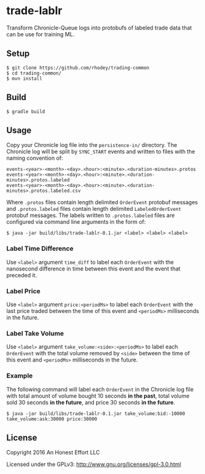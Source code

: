 # trade-lablr

Transform Chronicle-Queue logs into protobufs of labeled trade data that can be
use for training ML.

## Setup
```
$ git clone https://github.com/rhodey/trading-common
$ cd trading-common/
$ mvn install
```

## Build
```
$ gradle build
```

## Usage
Copy your Chronicle log file into the `persistence-in/` directory. The
Chronicle log will be split by `SYNC_START` events and written to files with
the naming convention of:
```
events-<year>-<month>-<day>.<hour>:<minute>.<duration-minutes>.protos
events-<year>-<month>-<day>.<hour>:<minute>.<duration-minutes>.protos.labeled
events-<year>-<month>-<day>.<hour>:<minute>.<duration-minutes>.protos.labeled.csv
```

Where `.protos` files contain length delimited `OrderEvent` protobuf messages
and `.protos.labeled` files contain length delimited  `LabeledOrderEvent`
protobuf messages. The labels written to `.protos.labeled` files are configured
via command line arguments in the form of:
```
$ java -jar build/libs/trade-lablr-0.1.jar <label> <label> <label>
```

### Label Time Difference
Use `<label>` argument `time_diff` to label each `OrderEvent` with the
nanosecond difference in time between this event and the event that preceded
it.

### Label Price
Use `<label>` argument `price:<periodMs>` to label each `OrderEvent` with
the last price traded between the time of this event and `<periodMs>`
milliseconds in the future.

### Label Take Volume
Use `<label>` argument `take_volume:<side>:<periodMs>` to label each
`OrderEvent` with the total volume removed by `<side>` between the time of this
event and `<periodMs>` milliseconds in the future.

### Example
The following command will label each `OrderEvent` in the Chronicle log file
with total amount of volume bought 10 seconds **in the past**, total volume
sold 30 seconds **in the future**, and price 30 seconds **in the future**.
```
$ java -jar build/libs/trade-lablr-0.1.jar take_volume:bid:-10000 take_volume:ask:30000 price:30000
```

## License

Copyright 2016 An Honest Effort LLC

Licensed under the GPLv3: http://www.gnu.org/licenses/gpl-3.0.html
